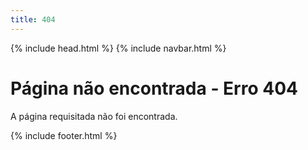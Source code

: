 ```yaml
---
title: 404
---
```

{% include head.html %}
{% include navbar.html %}
  <main class="alert container center" style="margin-top: 1em">
    <hgroup>
      <h1>Página não encontrada - Erro 404</h1>
      <p>A página requisitada não foi encontrada.</p>
    </hgroup>
  </main>
{% include footer.html %}

